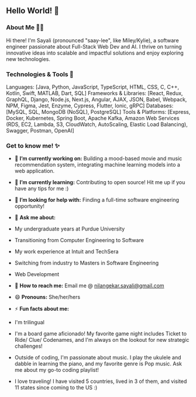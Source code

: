 ## Hello World! 👋

<!--
**SayaliNilangekar/SayaliNilangekar** is a ✨ _special_ ✨ repository because its `README.md` (this file) appears on your GitHub profile.

Here are some ideas to get you started:
-->

### About Me 👩🏻
Hi there! I'm Sayali (pronounced "saay-lee", like Miley/Kylie), a software engineer passionate about Full-Stack Web Dev and AI. I thrive on turning innovative ideas into scalable and impactful solutions and enjoy exploring new technologies.

### Technologies & Tools 🔧
Languages: [Java, Python, JavaScript, TypeScript, HTML, CSS, C, C++, Kotlin, Swift, MATLAB, Dart, SQL]
Frameworks & Libraries: [React, Redux, GraphQL, Django, Node.js, Next.js, Angular, AJAX, JSON, Babel, Webpack, NPM, Figma, Jest, Enzyme, Cypress, Flutter, Ionic, gRPC]
Databases: [MySQL, SQL, MongoDB (NoSQL), PostgreSQL]
Tools & Platforms: [Express, Docker, Kubernetes, Spring Boot, Apache Kafka, Amazon Web Services (RDS, EC2, Lambda, S3, CloudWatch, AutoScaling, Elastic Load Balancing), Swagger, Postman, OpenAI]

### Get to know me! ✨
- 🔭 **I’m currently working on:**  Building a mood-based movie and music recommendation system, integrating machine learning models into a web application.
- 🌱 **I’m currently learning:** Contributing to open source! Hit me up if you have any tips for me :)
- 🤔 **I’m looking for help with:** Finding a full-time software engineering opportunity!
- 💬 **Ask me about:** 
 - My undergraduate years at Purdue University
 - Transitioning from Computer Engineering to Software
 - My work experience at Intuit and TechSera
 - Switching from industry to Masters in Software Engineering
 - Web Development
   
- 📧 **How to reach me:** Email me @ nilangekar.sayali@gmail.com
- 😄 **Pronouns:** She/her/hers
- ⚡ **Fun facts about me:** 
- I'm trilingual
- I'm a board game aficionado! My favorite game night includes Ticket to Ride/ Clue/ Codenames, and I'm always on the lookout for new strategic challenges!
- Outside of coding, I'm passionate about music. I play the ukulele and dabble in learning the piano, and my favorite genre is Pop music. Ask me about my go-to coding playlist!
- I love traveling! I have visited 5 countries, lived in 3 of them, and visited 11 states since coming to the US :)


